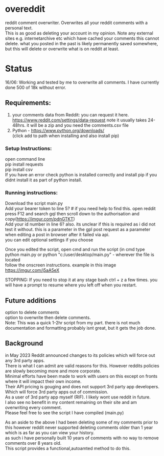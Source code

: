 # overeddit   
reddit comment overwriter. Overwrites all your reddit comments with a personal text.    
This is as good as deleting your account in my opinion.
Note any external sites e.g. internetarchive etc which have cached your comments this cannot delete. what you posted in the past is likely permanently saved somewhere, but this will delete or overwrite what is on reddit at least.

# Status   
16/06: Working and tested by me to overwrite all comments. I have currently done 500 of 18k without error.    

## Requirements:   
1. your comments data from Reddit: you can request it here.   
   https://www.reddit.com/settings/data-request
   note it usually takes 24-48hrs. it will be a zip and you need the comments.csv file   
3. Python - https://www.python.org/downloads/   
   (click add to path when installing and also install pip)   
 
### Setup Instructions:   
open command line   
pip install requests   
pip install csv   
If you have an error check python is installed correctly and install pip if you didnt install it as part of python install.
   
### Running instructions:   
Download the script main.py   
Add your bearer token to line 5? # if you need help to find this. open reddit press F12 and search gql then scroll down to the authorisation and copy(https://imgur.com/pdnGTKT)   
Add your id number in line 6? also. its unclear if this is required as i did not test it without. this is a parameter in the gpl post request as a parameter when editing a post in browser after it failed via api.   
you can edit optional settings if you choose   
   
Once you edited the script, open cmd and run the script (in cmd type python main.py or python "c:/user/desktop/main.py" - wherever the file is located   
follow the onscreen instructions. example in this image   
https://imgur.com/j5aA5eX   

STOPPING: If you need to stop it at any stage bash ctrl + z a few times. you will have a prompt to resume where you left off when you restart.   
   
## Future additions    
option to delete comments    
option to overwrite then delete comments.    
Note: This was a quick 1-2hr script from my part. there is not much documentation and formatting probably isnt great, but it gets the job done.
   
## Background    
in May 2023 Reddit announced changes to its policies which will force out any 3rd party apps.   
There is what I can admit are valid reasons for this. However reddits policies are slowly becoming more and more corporate.    
Minimal efforts have been made to work with users on this except on fronts where it will impact their own income.    
Their API pricing is gouging and does not support 3rd party app developers. Which will force 3rd party apps out of commission.    
As a user of 3rd party app myself (RIF). I likely wont use reddit in future.    
I also see no benefit in my content remaining on their site and am overwriting every comment.    
Please feel free to see the script I have compiled (main.py)   
   
As an aside to the above I had been deleting some of my comments prior to this however reddit never supported deleting comments older than 1 year which is as far as you can view your history.    
as such i have personally built 10 years of comments with no way to remove comments over 8 years old.    
This script provides a functional,autoamted method to do this.   
